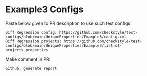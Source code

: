 # Example3 Configs
Paste below given to PR description to use such test configs:
```
Diff Regression config: https://github.com/checkstyle/test-configs/blob/main/UniqueProperties/Example3/config.xml
Diff Regression projects: https://github.com/checkstyle/test-configs/blob/main/UniqueProperties/Example3/list-of-projects.properties
```
Make comment in PR:
```
Github, generate report
```
